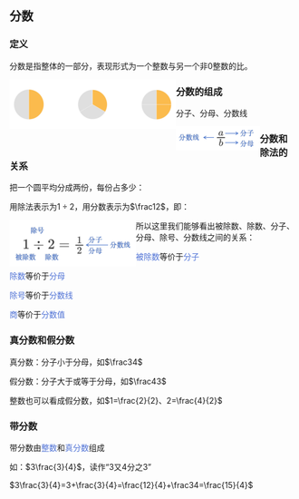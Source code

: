 ## 分数

### 定义

分数是指整体的一部分，表现形式为一个整数与另一个非0整数的比。

<img src="./res/fraction.png" alt="fraction" style="zoom:50%;" align="left"/>



### 分数的组成

分子、分母、分数线

<img src="./res/fraction_4.png" alt="fraction_4" style="zoom:50%;" align="left"/>



### 分数和除法的关系

把一个圆平均分成两份，每份占多少：

用除法表示为$1÷2$，用分数表示为$\frac12$，即：

<img src="./res/fraction_5.png" alt="fraction_4" style="zoom:50%;" align="left"/>

所以这里我们能够看出被除数、除数、分子、分母、除号、分数线之间的关系：

<font color="#5073D6">被除数</font>等价于<font color="#5073D6">分子</font>

<font color="#5073D6">除数</font>等价于<font color="#5073D6">分母</font>

<font color="#5073D6">除号</font>等价于<font color="#5073D6">分数线</font>

<font color="#5073D6">商</font>等价于<font color="#5073D6">分数值</font>



### 真分数和假分数

真分数：分子小于分母，如$\frac34$

假分数：分子大于或等于分母，如$\frac43$

整数也可以看成假分数，如$1=\frac{2}{2}、2=\frac{4}{2}$



### 带分数 

带分数由<font color="#5073D6">整数</font>和<font color="#5073D6">真分数</font>组成

如：$3\frac{3}{4}$，读作“3又4分之3”

$3\frac{3}{4}=3+\frac{3}{4}=\frac{12}{4}+\frac34=\frac{15}{4}$
